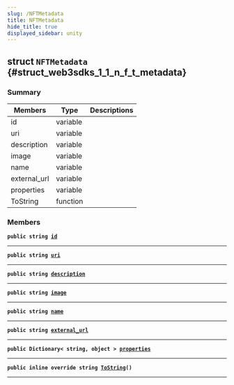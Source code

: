 ```yaml
---
slug: /NFTMetadata
title: NFTMetadata
hide_title: true
displayed_sidebar: unity
---
```


## struct `NFTMetadata` {#struct_web3sdks_1_1_n_f_t_metadata}

### Summary

| Members      | Type     | Descriptions |
| ------------ | -------- | ------------ |
| id           | variable |              |
| uri          | variable |              |
| description  | variable |              |
| image        | variable |              |
| name         | variable |              |
| external_url | variable |              |
| properties   | variable |              |
| ToString     | function |              |

### Members

**`public string `[`id`](#struct_web3sdks_1_1_n_f_t_metadata_1a6c858ecd59369ec8f8baaa4e3a4c56ec)**

---

**`public string `[`uri`](#struct_web3sdks_1_1_n_f_t_metadata_1a901e7def166103875cf87b5711bb19ab)**

---

**`public string `[`description`](#struct_web3sdks_1_1_n_f_t_metadata_1aa74724454028468bf1a62cafda27ee83)**

---

**`public string `[`image`](#struct_web3sdks_1_1_n_f_t_metadata_1a62fd1ae341802bf5ed81ddca8de1db6e)**

---

**`public string `[`name`](#struct_web3sdks_1_1_n_f_t_metadata_1a4e3e6c9dc9dd1fc943e4aa4b742613f6)**

---

**`public string `[`external_url`](#struct_web3sdks_1_1_n_f_t_metadata_1a66d83afc81e44ec496b91fa33de11c5d)**

---

**`public Dictionary< string, object > `[`properties`](#struct_web3sdks_1_1_n_f_t_metadata_1a65258f74ef9b27095263c0f858348179)**

---

**`public inline override string `[`ToString`](#struct_web3sdks_1_1_n_f_t_metadata_1adeeae7a8e08a7d92cbbdd4a029431e08)`()`**

---
